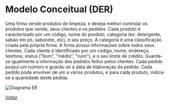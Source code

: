 # Modelo Conceitual (DER)

Uma firma vende produtos de limpeza, e deseja melhor controlar os  produtos que vende, seus clientes e os pedidos. Cada produto é  caracterizado por um código, nome do produto, categoria (ex:  detergente, sabão em pó, sabonete, etc), e seu preço. A categoria é uma  classificação criada pela própria firma. A firma possui informações sobre  todos seus clientes. Cada cliente é identificado por um código, nome,  endereço, telefone, status ("bom", "médio", "ruim"), e o seu limite de  crédito. Guarda-se igualmente a informação dos pedidos feitos pelos  clientes. Cada pedido possui um número e guarda-se a data de  elaboração do pedido. Cada pedido pode envolver de um a vários  produtos, e para cada produto, indica-se a quantidade deste pedida.

![Diagrama ER]()

[Voltar](../../README.md)